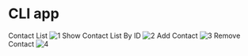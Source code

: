 # CLI app
Contact List 
![1](https://github.com/PaulinaWozniak/goit-node-js-hw-01/assets/105054682/6f445fb7-137b-4ced-85de-e6c0a707d79f)
Show Contact List By ID 
![2](https://github.com/PaulinaWozniak/goit-node-js-hw-01/assets/105054682/8b00c707-2ad0-4314-af1b-726f2415aa75)
Add Contact 
![3](https://github.com/PaulinaWozniak/goit-node-js-hw-01/assets/105054682/a90af644-48cf-4adb-8bbc-2d96c1c183f5)
Remove Contact 
![4](https://github.com/PaulinaWozniak/goit-node-js-hw-01/assets/105054682/32c903db-5194-433c-85e5-f95531607aa8)
